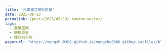 ```yaml
---
title: '元素独立随机向量'
date: 2025-06-13
permalink: /posts/2025/06/13/-random-vector/
tags:
  - 高维空间
  - 随机向量
  - 独立同分布
paperurl: 'https://mengzhu0308.github.io/mengzhu0308.githup.io/files/blog/matrix and vector/2025-06-13-random-vector.pdf'
---
```

